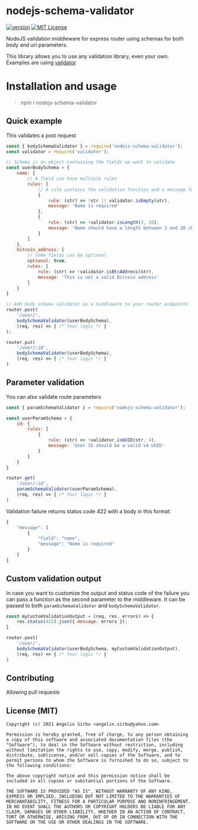 # nodejs-schema-validator

[![version](https://img.shields.io/npm/v/nodejs-schema-validator.svg?color=green)](http://npm.im/nodejs-schema-validator)
[![MIT License](https://img.shields.io/npm/l/nodejs-schema-validator.svg)](http://opensource.org/licenses/MIT)

NodeJS validation middleware for express router using schemas for both body and url parameters.

This library allows you to use any validation library, even your own. Examples are using [validator](https://github.com/validatorjs/validator.js)

# Installation and usage
> npm i nodejs-schema-validator

## Quick example
This validates a post request

```js
const { bodySchemaValidator } = require('nodejs-schema-validator');
const validator = require('validator');

// Schema is an object containing the fields we want to validate
const userBodySchema = {
    name: {
        // A field can have multiple rules
        rules: [
            // A rule contains the validation function and a message for failure
            {
                rule: (str) => !str || validator.isEmpty(str),
                message: 'Name is required'
            },
            {
                rule: (str) => !validator.isLength(3, 20),
                message: 'Name should have a length between 3 and 20 characters'
            }
        ]
    },
    bitcoin_address: {
        // Some fields can be optional
        optional: true,
        rules: [
            rule: (str) => !validator.isBtcAddress(str),
            message: 'This is not a valid Bitcoin address'
        ]
    }
}

// Add body schema validator as a middleware to your router endpoints
router.post(
    '/user/',
    bodySchemaValidator(userBodySchema),
    (req, res) => { /* Your logic */ }
);

router.put(
    '/user/:id',
    bodySchemaValidator(userBodySchema),
    (req, res) => { /* Your logic */ }
)
```

## Parameter validation
You can also validate route parameters

```js
const { paramSchemaValidator } = require('nodejs-schema-validator');

const userParamSchema = {
    id: {
        rules: [
            {
                rule: (str) => !validator.isUUID(str, 4),
                message: 'User ID should be a valid v4 UUID'
            }
        ]
    }
}

router.get(
    '/user/:id',
    paramSchemaValidator(userParamSchema),
    (req, res) => { /* Your logic */ }
)
```

Validation failure returns status code 422 with a body in this format:
```js
{
    "message": [
        {
            "field": "name",
            "message": "Name is required"
        }
    ]
}
```

## Custom validation output
In case you want to customize the output and status code of the failure you can pass a function as the second parameter to the middleware. It can be passed to both `paramSchemaValidator` and `bodySchemaValidator`.

```js
const myCustomValidationOutput = (req, res, errors) => {
    res.status(422).json({ message: errors });
}

router.post(
    '/user/',
    bodySchemaValidator(userBodySchema, myCustomValidationOutput),
    (req, res) => { /* Your logic */ }
)
```

## Contributing
Allowing pull requests

## License (MIT)

```
Copyright (c) 2021 Angelin Sirbu <angelin.sirbu@yahoo.com>

Permission is hereby granted, free of charge, to any person obtaining a copy of this software and associated documentation files (the "Software"), to deal in the Software without restriction, including without limitation the rights to use, copy, modify, merge, publish, distribute, sublicense, and/or sell copies of the Software, and to permit persons to whom the Software is furnished to do so, subject to the following conditions:

The above copyright notice and this permission notice shall be included in all copies or substantial portions of the Software.

THE SOFTWARE IS PROVIDED "AS IS", WITHOUT WARRANTY OF ANY KIND, EXPRESS OR IMPLIED, INCLUDING BUT NOT LIMITED TO THE WARRANTIES OF MERCHANTABILITY, FITNESS FOR A PARTICULAR PURPOSE AND NONINFRINGEMENT. IN NO EVENT SHALL THE AUTHORS OR COPYRIGHT HOLDERS BE LIABLE FOR ANY CLAIM, DAMAGES OR OTHER LIABILITY, WHETHER IN AN ACTION OF CONTRACT, TORT OR OTHERWISE, ARISING FROM, OUT OF OR IN CONNECTION WITH THE SOFTWARE OR THE USE OR OTHER DEALINGS IN THE SOFTWARE.
```

